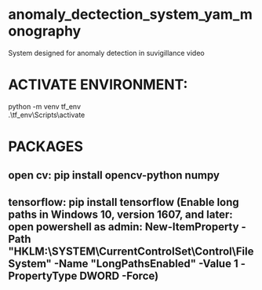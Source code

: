 # anomaly_dectection_system_yam_monography
System designed for anomaly detection in suvigillance video

# ACTIVATE ENVIRONMENT: 
 python -m venv tf_env   
 .\tf_env\Scripts\activate

# PACKAGES
## open cv: pip install opencv-python numpy  
## tensorflow: pip install tensorflow  (Enable long paths in Windows 10, version 1607, and later: open powershell as admin: New-ItemProperty -Path "HKLM:\SYSTEM\CurrentControlSet\Control\FileSystem" -Name "LongPathsEnabled" -Value 1 -PropertyType DWORD -Force)
## 
